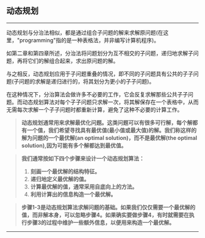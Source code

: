 ## 动态规划

------

动态规划与分治法相似，都是通过组合子问题的解来求解原问题(在这里，"programming"指的是一种表格法，并非编写计算机程序)。

如第二章和第四章所述，分治法将问题划分为互不相交的子问题，递归地求解子问题，再将它们的解组合起来，求出原问题的解。

与之相反，动态规划应用于子问题重叠的情况，即不同的子问题具有公共的子子问题(子问题的求解是递归进行的，将其划分为更小的子子问题)。

在这种情况下，分治算法会做许多不必要的工作，它会反复求解那些公共子子问题。而动态规划算法对每个子子问题只求解一次，将其解保存在一个表格中，从而无需每次求解一个子子问题时都重新计算，避免了这种不必要的计算工作。

>**动态规划通常用来求解最优化问题。这类问题可以有很多可行解，每个解都有一个值，我们希望寻找具有最优值(最小值或最大值)的解。我们称这样的解为问题的一个最优解(an optimal solution)，而不是最优解(the optimal solution),因为可能有多个解都达到最优值。**

>**我们通常按如下四个步骤来设计一个动态规划算法：**
>1. **刻画一个最优解的结构特征。**
>2. **递归地定义最优解的值。**
>3. **计算最优解的值，通常采用自底向上的方法。**
>4. **利用计算出的信息构造一个最优解。**

>**步骤1-3是动态规划算法求解问题的基础。如果我们仅仅需要一个最优解的值，而非解本身，可以忽略步骤4。如果确实要做步骤4，有时就需要在执行步骤3的过程中维护一些额外信息，以便用来构造一个最优解。**

------
